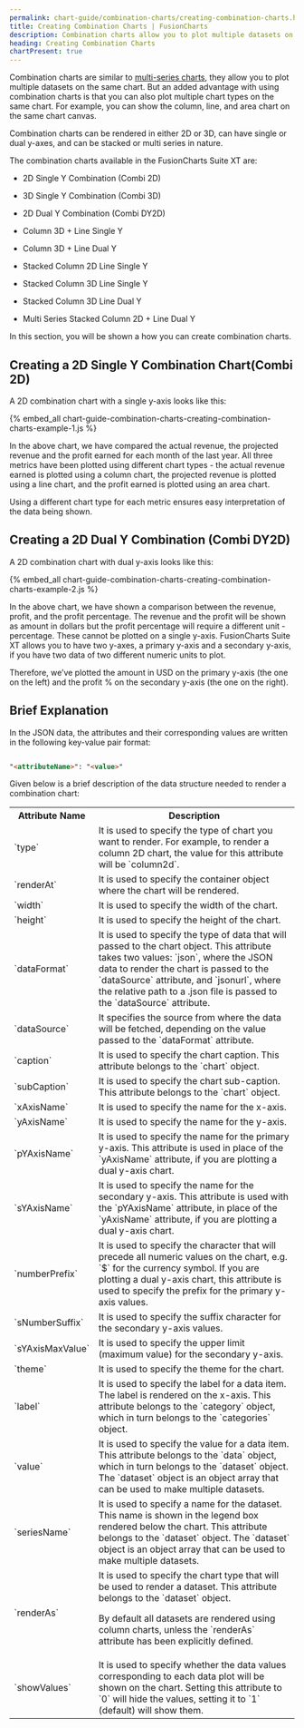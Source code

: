 ```yaml
---
permalink: chart-guide/combination-charts/creating-combination-charts.html
title: Creating Combination Charts | FusionCharts
description: Combination charts allow you to plot multiple datasets on the same chart. But an added advantage with using combination charts is that you can also plot multiple chart types on the same chart.
heading: Creating Combination Charts
chartPresent: true
---
```


Combination charts are similar to [multi-series charts](/chart-guide/multi-series-charts/creating-multi-series-charts), they allow you to plot multiple datasets on the same chart. But an added advantage with using combination charts is that you can also plot multiple chart types on the same chart. For example, you can show the column, line, and area chart on the same chart canvas.


Combination charts can be rendered in either 2D or 3D, can have single or dual y-axes, and can be stacked or multi series in nature.

The combination charts available in the FusionCharts Suite XT are:

* 2D Single Y Combination (Combi 2D)

* 3D Single Y Combination (Combi 3D)

* 2D Dual Y Combination (Combi DY2D)

* Column 3D + Line Single Y

* Column 3D + Line Dual Y

* Stacked Column 2D Line Single Y

* Stacked Column 3D Line Single Y

* Stacked Column 3D Line Dual Y

* Multi Series Stacked Column 2D + Line Dual Y

In this section, you will be shown a how you can create combination charts.

## Creating a 2D Single Y Combination Chart(Combi 2D)

A 2D combination chart with a single y-axis looks like this:

{% embed_all chart-guide-combination-charts-creating-combination-charts-example-1.js %}

In the above chart, we have compared the actual revenue, the projected revenue and the profit earned for each month of the last year. All three metrics have been plotted using different chart types - the actual revenue earned is plotted using a column chart, the projected revenue is plotted using a line chart, and the profit earned is plotted using an area chart.

Using a different chart type for each metric ensures easy interpretation of the data being shown.



## Creating a 2D Dual Y Combination (Combi DY2D)

A 2D combination chart with dual y-axis looks like this:

{% embed_all chart-guide-combination-charts-creating-combination-charts-example-2.js %}

In the above chart, we have shown a comparison between the revenue, profit, and the profit percentage. The revenue and the profit will be shown as amount in dollars but the profit percentage will require a different unit - percentage. These cannot be plotted on a single y-axis. FusionCharts Suite XT allows you to have two y-axes, a primary y-axis and a secondary y-axis, if you have two data of two different numeric units to plot.

Therefore, we’ve plotted the amount in USD on the primary y-axis (the one on the left) and the profit % on the secondary y-axis (the one on the right).



## Brief Explanation

In the JSON data, the attributes and their corresponding values are written in the following key-value pair format:

```html

"<attributeName>": "<value>"

```

Given below is a brief description of the data structure needed to render a combination chart:

<table>
  <tr>
    <th>Attribute Name</th>
    <th>Description</th>
  </tr>
  <tr>
    <td>`type`</td>
    <td>It is used to specify the type of chart you want to render. For example, to render a column 2D chart, the value for this attribute will be `column2d`.</td>
  </tr>
  <tr>
    <td>`renderAt`</td>
    <td>It is used to specify the container object where the chart will be rendered.</td>
  </tr>
  <tr>
    <td>`width`</td>
    <td>It is used to specify the width of the chart.</td>
  </tr>
  <tr>
    <td>`height`</td>
    <td>It is used to specify the height of the chart.</td>
  </tr>
  <tr>
    <td>`dataFormat`</td>
    <td>It is used to specify the type of data that will passed to the chart object. This attribute takes two values: `json`, where the JSON data to render the chart is passed to the `dataSource` attribute, and `jsonurl`, where the relative path to a .json file is passed to the `dataSource` attribute.</td>
  </tr>
  <tr>
    <td>`dataSource`</td>
    <td>It specifies the source from where the data will be fetched, depending on the value passed to the `dataFormat` attribute.</td>
  </tr>
  <tr>
    <td>`caption`</td>
    <td>It is used to specify the chart caption. This attribute belongs to the `chart` object.</td>
  </tr>
  <tr>
    <td>`subCaption`</td>
    <td>It is used to specify the chart sub-caption. This attribute belongs to the `chart` object.</td>
  </tr>
  <tr>
    <td>`xAxisName`</td>
    <td>It is used to specify the name for the x-axis.</td>
  </tr>
  <tr>
    <td>`yAxisName`</td>
    <td>It is used to specify the name for the y-axis.</td>
  </tr>
  <tr>
    <td>`pYAxisName`</td>
    <td>It is used to specify the name for the primary y-axis. This attribute is used in place of the `yAxisName` attribute, if you are plotting a dual y-axis chart.</td>
  </tr>
  <tr>
    <td>`sYAxisName`</td>
    <td>It is used to specify the name for the secondary y-axis. This attribute is used with the `pYAxisName` attribute, in place of the `yAxisName` attribute, if you are plotting a dual y-axis chart.</td>
  </tr>
  <tr>
    <td>`numberPrefix`</td>
    <td>It is used to specify the character that will precede all numeric values on the chart, e.g. `$` for the currency symbol. If you are plotting a dual y-axis chart, this attribute is used to specify the prefix for the primary y-axis values.</td>
  </tr>
  <tr>
    <td>`sNumberSuffix`</td>
    <td>It is used to specify the suffix character for the secondary y-axis values. </td>
  </tr>
  <tr>
    <td>`sYAxisMaxValue`</td>
    <td>It is used to specify the upper limit (maximum value) for the secondary y-axis. </td>
  </tr>
  <tr>
    <td>`theme`</td>
    <td>It is used to specify the theme for the chart.</td>
  </tr>
  <tr>
    <td>`label`</td>
    <td>It is used to specify the label for a data item. The label is rendered on the x-axis. This attribute belongs to the `category` object, which in turn belongs to the `categories` object.</td>
  </tr>
  <tr>
    <td>`value`</td>
    <td>It is used to specify the value for a data item. This attribute belongs to the `data` object, which in turn belongs to the `dataset` object. The `dataset` object is an object array that can be used to make multiple datasets.</td>
  </tr>
  <tr>
    <td>`seriesName`</td>
    <td>It is used to specify a name for the dataset. This name is shown in the legend box rendered below the chart. This attribute belongs to the `dataset` object. The `dataset` object is an object array that can be used to make multiple datasets.</td>
  </tr>
  <tr>
    <td>`renderAs`</td>
    <td>It is used to specify the chart type that will be used to render a dataset. This attribute belongs to the `dataset` object.

<p class="text-info"> By default all datasets are rendered using column charts, unless the `renderAs` attribute has been explicitly defined.</p></td>
  </tr>
  <tr>
    <td>`showValues`</td>
    <td>It is used to specify whether the data values corresponding to each data plot will be shown on the chart. Setting this attribute to `0` will hide the values, setting it to `1` (default) will show them.</td>
  </tr>
</table>
